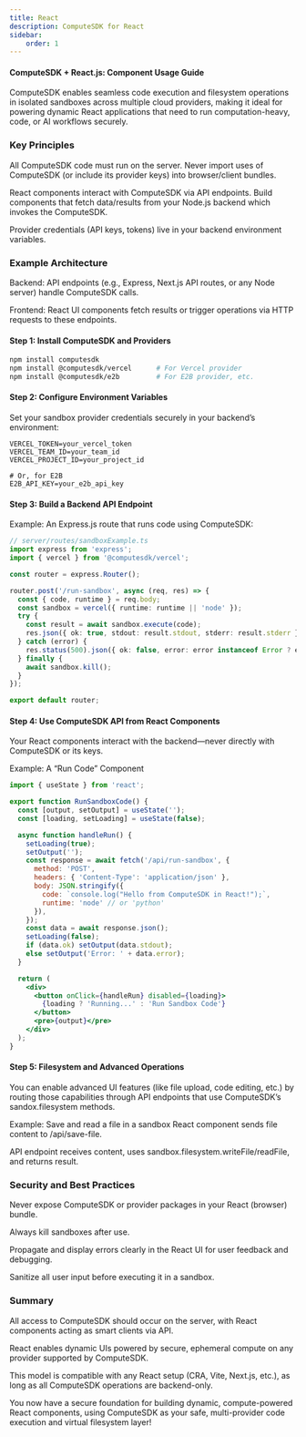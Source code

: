 ```yaml
---
title: React
description: ComputeSDK for React
sidebar:
    order: 1
---
```


#### ComputeSDK + React.js: Component Usage Guide
ComputeSDK enables seamless code execution and filesystem operations in isolated sandboxes across multiple cloud providers, making it ideal for powering dynamic React applications that need to run computation-heavy, code, or AI workflows securely.

### Key Principles
All ComputeSDK code must run on the server. Never import uses of ComputeSDK (or include its provider keys) into browser/client bundles.

React components interact with ComputeSDK via API endpoints. Build components that fetch data/results from your Node.js backend which invokes the ComputeSDK.

Provider credentials (API keys, tokens) live in your backend environment variables.

### Example Architecture
Backend: API endpoints (e.g., Express, Next.js API routes, or any Node server) handle ComputeSDK calls.

Frontend: React UI components fetch results or trigger operations via HTTP requests to these endpoints.

#### Step 1: Install ComputeSDK and Providers
```bash
npm install computesdk
npm install @computesdk/vercel      # For Vercel provider
npm install @computesdk/e2b         # For E2B provider, etc.
```

#### Step 2: Configure Environment Variables
Set your sandbox provider credentials securely in your backend’s environment:

```text
VERCEL_TOKEN=your_vercel_token
VERCEL_TEAM_ID=your_team_id
VERCEL_PROJECT_ID=your_project_id

# Or, for E2B
E2B_API_KEY=your_e2b_api_key
```

#### Step 3: Build a Backend API Endpoint
Example: An Express.js route that runs code using ComputeSDK:

```typescript
// server/routes/sandboxExample.ts
import express from 'express';
import { vercel } from '@computesdk/vercel';

const router = express.Router();

router.post('/run-sandbox', async (req, res) => {
  const { code, runtime } = req.body;
  const sandbox = vercel({ runtime: runtime || 'node' });
  try {
    const result = await sandbox.execute(code);
    res.json({ ok: true, stdout: result.stdout, stderr: result.stderr });
  } catch (error) {
    res.status(500).json({ ok: false, error: error instanceof Error ? error.message : String(error) });
  } finally {
    await sandbox.kill();
  }
});

export default router;
```

#### Step 4: Use ComputeSDK API from React Components
Your React components interact with the backend—never directly with ComputeSDK or its keys.

Example: A “Run Code” Component
```jsx
import { useState } from 'react';

export function RunSandboxCode() {
  const [output, setOutput] = useState('');
  const [loading, setLoading] = useState(false);

  async function handleRun() {
    setLoading(true);
    setOutput('');
    const response = await fetch('/api/run-sandbox', {
      method: 'POST',
      headers: { 'Content-Type': 'application/json' },
      body: JSON.stringify({ 
        code: `console.log("Hello from ComputeSDK in React!");`, 
        runtime: 'node' // or 'python'
      }),
    });
    const data = await response.json();
    setLoading(false);
    if (data.ok) setOutput(data.stdout);
    else setOutput('Error: ' + data.error);
  }

  return (
    <div>
      <button onClick={handleRun} disabled={loading}>
        {loading ? 'Running...' : 'Run Sandbox Code'}
      </button>
      <pre>{output}</pre>
    </div>
  );
}
```

#### Step 5: Filesystem and Advanced Operations
You can enable advanced UI features (like file upload, code editing, etc.) by routing those capabilities through API endpoints that use ComputeSDK’s sandox.filesystem methods.

Example: Save and read a file in a sandbox
React component sends file content to /api/save-file.

API endpoint receives content, uses sandbox.filesystem.writeFile/readFile, and returns result.

### Security and Best Practices
Never expose ComputeSDK or provider packages in your React (browser) bundle.

Always kill sandboxes after use.

Propagate and display errors clearly in the React UI for user feedback and debugging.

Sanitize all user input before executing it in a sandbox.

### Summary
All access to ComputeSDK should occur on the server, with React components acting as smart clients via API.

React enables dynamic UIs powered by secure, ephemeral compute on any provider supported by ComputeSDK.

This model is compatible with any React setup (CRA, Vite, Next.js, etc.), as long as all ComputeSDK operations are backend-only.

You now have a secure foundation for building dynamic, compute-powered React components, using ComputeSDK as your safe, multi-provider code execution and virtual filesystem layer!